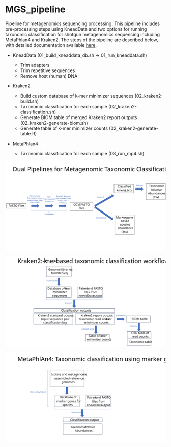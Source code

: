 # MGS_pipeline

Pipeline for metagenomics sequencing processing: This pipeline includes pre-processing steps using KneadData and two options for running taxonomic classification for shotgun metagenomics sequencing including MetaPhlan4 and Kraken2. The steps of the pipeline are described below, with detailed documentation available [here](Metagenomic_pipeline_description.pdf).

- KneadData (01_build_kneaddata_db.sh -> 01_run_kneaddata.sh)
  - Trim adapters
  - Trim repetitive sequences
  - Remove host (human) DNA
 
- Kraken2
  - Build custom database of k-mer minimizer sequences (02_kraken2-build.sh)
  - Taxonomic classification for each sample (02_kraken2-classification.sh)
  - Generate BIOM table of merged Kraken2 report outputs (02_kraken2-generate-biom.sh)
  - Generate table of k-mer minimizer counts (02_kraken2-generate-table.R)

- MetaPhlan4 
  - Taxonomic classification for each sample (03_run_mp4.sh)

![Pipeline Overview](https://github.com/Integrative-Longevity-Omics/MGS_pipeline/blob/main/workflow/pipeline_overview.SVG)

![Kraken2 Workflow](https://github.com/Integrative-Longevity-Omics/MGS_pipeline/blob/main/workflow/Kraken2_workflow.SVG)

![MetaPhlan4 Workflow](https://github.com/Integrative-Longevity-Omics/MGS_pipeline/blob/main/workflow/MetaPhlan4_workflow.SVG)

